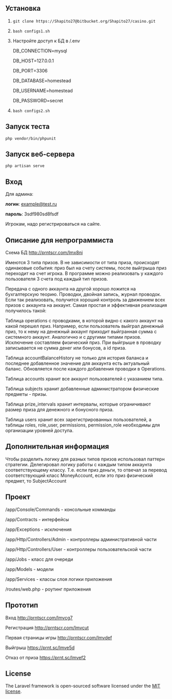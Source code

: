 ## Установка
1. `git clone https://Shapito27@bitbucket.org/Shapito27/casino.git`
2. `bash configs1.sh`
3. Настройте доступ к БД в /.env

    DB_CONNECTION=mysql

    DB_HOST=127.0.0.1

    DB_PORT=3306

    DB_DATABASE=homestead

    DB_USERNAME=homestead

    DB_PASSWORD=secret
    
4. `bash configs2.sh`

## Запуск теста
`php vendor/bin/phpunit` 


## Запуск веб-сервера 
`php artisan serve`

## Вход
Для админа:

**логин**:  example@test.ru

**пароль**: 3sdf980sd8fsdf

Игрокам, надо регистрироваться на сайте.
## Описание для непрограммиста

Схема БД http://prntscr.com/lmx8ni

Имеются 3 типа призов. В не зависимости от типа приза, происходят одинаковые события: приз был на счету системы, после выйгрыша приз переходит на счет игрока. В программе можно реализовать у каждого пользователя 3 счета под каждый тип призов.

Передача с одного аккаунта на другой хорошо ложится на бухгалтерскую теорию. Проводки, двойная запись, журнал проводок. Если так реализовать, получится хороший контроль за движением всех призов с аккаунта на аккаунт. Самая простая и эффективная реализация получилось такой:

Таблица operations с проводками, в которой видно с какого аккаунт на какой перешел приз. Например, если пользователь выйграл денежный приз, то к нему на денежный аккаунт приходит выйгранная сумма с системного аккаунт. Аналогично и с другими типами призов. Исключение составляем физический приз. При выйгрыше в проводку записывается не сумма денег или бонусов, а id приза.

Таблицa accountBalanceHistory не только для история баланса и последнее добавленное значение для аккаунта есть актуальный баланс. Обновляется после каждого добавления проводки в Operations.

Таблицa accounts хранит все аккаунт пользователей с указанием типа.

Таблицa subjects хранит добавленные администратором физические предметы - призы.

Таблицa prize_intervals хранит интервалы, которые ограничивают размер приза для денежного и бонусного приза.

Таблица users хранит всех зарегистрированных пользователей, а таблицы roles, role_user, permissions, permission_role необходимы для организации уровней доступа.

## Дополнительная информация

Чтобы разделить логику для разных типов призов использовал паттерн стратегии. 
Делегировал логику работы с каждым типом аккаунта соответствующему классу. Т.е. если приз деньги, то отвечал за перевод соответствующий класс MoneyAccount, если это приз физический предмет, то SubjectAccount

## Проект
/app/Console/Commands  - консольные комманды

/app/Contracts  - интерфейсы

/app/Exceptions  - исключения

/app/Http/Controllers/Admin  - контроллеры административной части

/app/Http/Controllers/User  - контроллеры пользовательской части

/app/Jobs  - класс  для очереди

/app/Models  - модели

/app/Services  - классы слоя логики приложения

/routes/web.php  - роутинг приложения

## Прототип
Вход http://prntscr.com/lmvcg7

Регистрация http://prntscr.com/lmvcut

Первая страницы игры http://prntscr.com/lmvdef

Выйгрыш https://prnt.sc/lmve5d

Отказ от приза https://prnt.sc/lmvef2

## License

The Laravel framework is open-sourced software licensed under the [MIT license](https://opensource.org/licenses/MIT).
